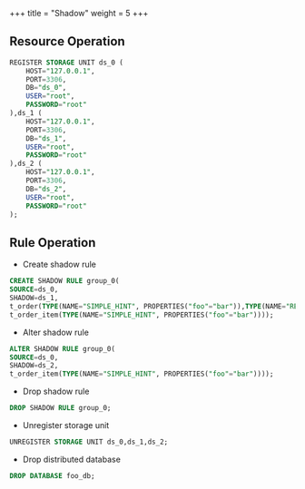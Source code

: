 +++
title = "Shadow"
weight = 5
+++

## Resource Operation

```sql
REGISTER STORAGE UNIT ds_0 (
    HOST="127.0.0.1",
    PORT=3306,
    DB="ds_0",
    USER="root",
    PASSWORD="root"
),ds_1 (
    HOST="127.0.0.1",
    PORT=3306,
    DB="ds_1",
    USER="root",
    PASSWORD="root"
),ds_2 (
    HOST="127.0.0.1",
    PORT=3306,
    DB="ds_2",
    USER="root",
    PASSWORD="root"
);
```

## Rule Operation

- Create shadow rule

```sql
CREATE SHADOW RULE group_0(
SOURCE=ds_0,
SHADOW=ds_1,
t_order(TYPE(NAME="SIMPLE_HINT", PROPERTIES("foo"="bar")),TYPE(NAME="REGEX_MATCH", PROPERTIES("operation"="insert","column"="user_id", "regex"='[1]'))), 
t_order_item(TYPE(NAME="SIMPLE_HINT", PROPERTIES("foo"="bar"))));
```

- Alter shadow rule

```sql
ALTER SHADOW RULE group_0(
SOURCE=ds_0,
SHADOW=ds_2,
t_order_item(TYPE(NAME="SIMPLE_HINT", PROPERTIES("foo"="bar"))));
```

- Drop shadow rule

```sql
DROP SHADOW RULE group_0;
```

- Unregister storage unit

```sql
UNREGISTER STORAGE UNIT ds_0,ds_1,ds_2;
```

- Drop distributed database

```sql
DROP DATABASE foo_db;
```

